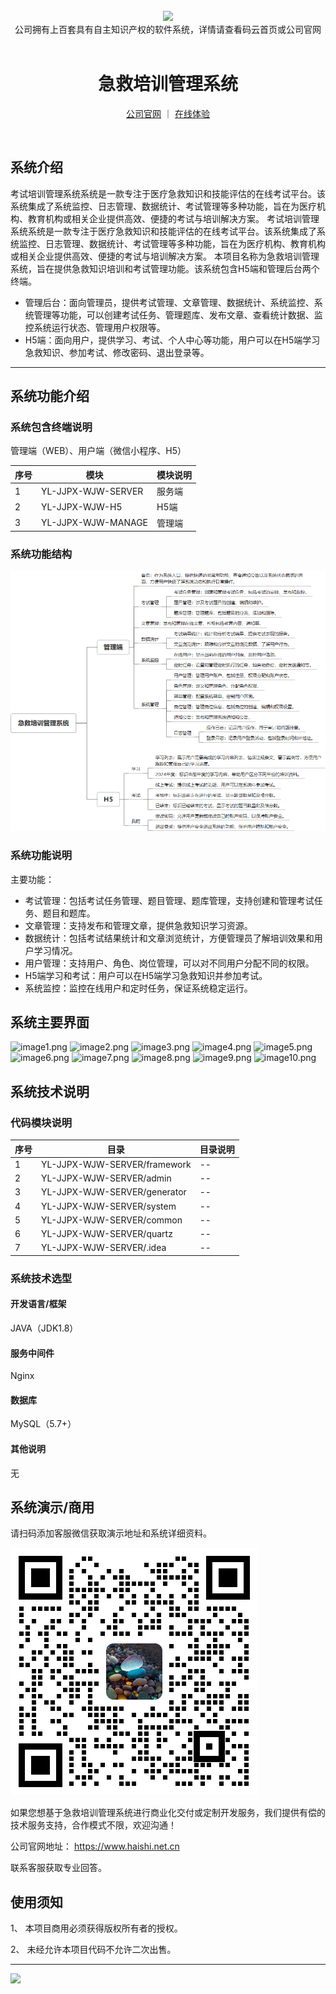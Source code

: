 <br/>

<div align="center" >
    <img src="https://www.haishi.net.cn/img/17f49ecef80e4c6248070c401a94c032.0ff19479.png" />
<br/>
<div>公司拥有上百套具有自主知识产权的软件系统，详情请查看码云首页或公司官网</div>
</div>

<div align="center">
<br/>
<h1>急救培训管理系统</h1>

<a href="https://www.haishi.net.cn/">公司官网</a> ｜ <a href="https://www.haishi.net.cn/">在线体验</a>

<br/>

</div>


## 系统介绍


考试培训管理系统系统是一款专注于医疗急救知识和技能评估的在线考试平台。该系统集成了系统监控、日志管理、数据统计、考试管理等多种功能，旨在为医疗机构、教育机构或相关企业提供高效、便捷的考试与培训解决方案。
考试培训管理系统系统是一款专注于医疗急救知识和技能评估的在线考试平台。该系统集成了系统监控、日志管理、数据统计、考试管理等多种功能，旨在为医疗机构、教育机构或相关企业提供高效、便捷的考试与培训解决方案。
本项目名称为急救培训管理系统，旨在提供急救知识培训和考试管理功能。该系统包含H5端和管理后台两个终端。
- 管理后台：面向管理员，提供考试管理、文章管理、数据统计、系统监控、系统管理等功能，可以创建考试任务、管理题库、发布文章、查看统计数据、监控系统运行状态、管理用户权限等。
- H5端：面向用户，提供学习、考试、个人中心等功能，用户可以在H5端学习急救知识、参加考试、修改密码、退出登录等。
                


<hr/>

## 系统功能介绍

### 系统包含终端说明

管理端（WEB）、用户端（微信小程序、H5）

| 序号 | 模块 | 模块说明 |
| --- | --- | --- |
| 1 | YL-JJPX-WJW-SERVER | 服务端 |
| 2 | YL-JJPX-WJW-H5 | H5端 |
| 3 | YL-JJPX-WJW-MANAGE | 管理端 |

### 系统功能结构

![](./images/swdt.png)

### 系统功能说明

主要功能：
- 考试管理：包括考试任务管理、题目管理、题库管理，支持创建和管理考试任务、题目和题库。
- 文章管理：支持发布和管理文章，提供急救知识学习资源。
- 数据统计：包括考试结果统计和文章浏览统计，方便管理员了解培训效果和用户学习情况。
- 用户管理：支持用户、角色、岗位管理，可以对不同用户分配不同的权限。
- H5端学习和考试：用户可以在H5端学习急救知识并参加考试。
- 系统监控：监控在线用户和定时任务，保证系统稳定运行。

## 系统主要界面

![image1.png](http://codeimg.haishi.net.cn/YL-JJPX-WJW_1.png)
![image2.png](http://codeimg.haishi.net.cn/YL-JJPX-WJW_2.png)
![image3.png](http://codeimg.haishi.net.cn/YL-JJPX-WJW_3.png)
![image4.png](http://codeimg.haishi.net.cn/YL-JJPX-WJW_4.png)
![image5.png](http://codeimg.haishi.net.cn/YL-JJPX-WJW_5.png)
![image6.png](http://codeimg.haishi.net.cn/YL-JJPX-WJW_6.png)
![image7.png](http://codeimg.haishi.net.cn/YL-JJPX-WJW_7.png)
![image8.png](http://codeimg.haishi.net.cn/YL-JJPX-WJW_8.png)
![image9.png](http://codeimg.haishi.net.cn/YL-JJPX-WJW_9.png)
![image10.png](http://codeimg.haishi.net.cn/YL-JJPX-WJW_10.png)

## 系统技术说明

### 代码模块说明

| 序号 | 目录 | 目录说明 |
| --- | --- | --- |
| 1 | YL-JJPX-WJW-SERVER/framework | -- |
| 2 | YL-JJPX-WJW-SERVER/admin | -- |
| 3 | YL-JJPX-WJW-SERVER/generator | -- |
| 4 | YL-JJPX-WJW-SERVER/system | -- |
| 5 | YL-JJPX-WJW-SERVER/common | -- |
| 6 | YL-JJPX-WJW-SERVER/quartz | -- |
| 7 | YL-JJPX-WJW-SERVER/.idea | -- |

### 系统技术选型

#### 开发语言/框架

JAVA（JDK1.8）

#### 服务中间件

Nginx

#### 数据库

MySQL（5.7+）

#### 其他说明

无


## 系统演示/商用

请扫码添加客服微信获取演示地址和系统详细资料。

![](./images/kf.png)

如果您想基于急救培训管理系统进行商业化交付或定制开发服务，我们提供有偿的技术服务支持，合作模式不限，欢迎沟通！

公司官网地址： <a href="https://www.haishi.net.cn/">https://www.haishi.net.cn</a>

联系客服获取专业回答。


## 使用须知

1、 本项目商用必须获得版权所有者的授权。

2、 未经允许本项目代码不允许二次出售。

<hr/>

![](./images/gsjj.png)